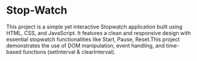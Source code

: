 # Stop-Watch
This project is a simple yet interactive Stopwatch application built using HTML, CSS, and JavaScript. It features a clean and responsive design with essential stopwatch functionalities like Start, Pause, Reset.This project demonstrates the use of DOM manipulation, event handling, and time-based functions (setInterval &amp; clearInterval).
